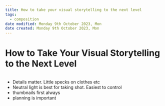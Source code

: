 ```yaml
---
title: How to take your visual storytelling to the next level
tags:
  - composition
date modified: Monday 9th October 2023, Mon
date created: Monday 9th October 2023, Mon
---
```


# How to Take Your Visual Storytelling to the Next Level
```toc
```
- Details matter. Little specks on clothes etc  
- Neutral light is best for taking shot. Easiest to control  
- thumbnails first always  
- planning is important
